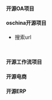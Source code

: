 #### 开源OA项目

#### oschina开源项目

 - 搜索url

   ``
   ``




#### 开源工作流项目







#### 开源电商








#### 开源ERP


